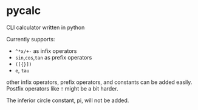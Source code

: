 # pycalc
CLI calculator written in python

Currently supports:  
- `^*x/+-` as infix operators
- `sin`,`cos`,`tan` as prefix operators
- `([{}])`
- `e`, `tau`

other infix operators, prefix operators, and constants can be added easily. Postfix operators like `!` might be a bit harder.

The inferior circle constant, pi, will not be added.
